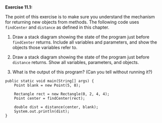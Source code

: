**Exercise 11.1:**

The point of this exercise is to make sure you understand the mechanism for returning new objects from methods.
The following code uses `findCenter` and `distance` as defined in this chapter.



1.  Draw a stack diagram showing the state of the program just before `findCenter` returns.
Include all variables and parameters, and show the objects those variables refer to.

1.  Draw a stack diagram showing the state of the program just before `distance` returns.
Show all variables, parameters, and objects.

1.  What is the output of this program?
(Can you tell without running it?)


```code
public static void main(String[] args) {
    Point blank = new Point(5, 8);

    Rectangle rect = new Rectangle(0, 2, 4, 4);
    Point center = findCenter(rect);

    double dist = distance(center, blank);
    System.out.println(dist);
}
```